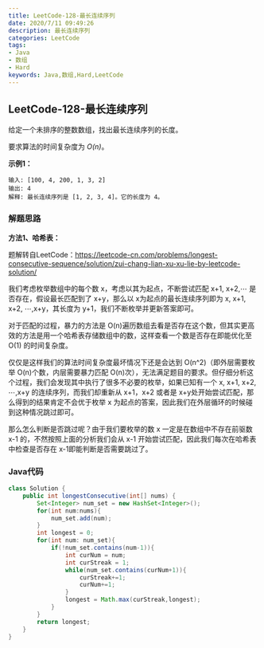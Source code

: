 ```yaml
---
title: LeetCode-128-最长连续序列
date: 2020/7/11 09:49:26
description: 最长连续序列
categories: LeetCode
tags: 
- Java
- 数组
- Hard
keywords: Java,数组,Hard,LeetCode
---
```


## LeetCode-128-最长连续序列

给定一个未排序的整数数组，找出最长连续序列的长度。

要求算法的时间复杂度为 *O(n)*。

<!--more-->

**示例1：**

```
输入: [100, 4, 200, 1, 3, 2]
输出: 4
解释: 最长连续序列是 [1, 2, 3, 4]。它的长度为 4。
```

### 解题思路

**方法1、哈希表：**

题解转自LeetCode：https://leetcode-cn.com/problems/longest-consecutive-sequence/solution/zui-chang-lian-xu-xu-lie-by-leetcode-solution/

我们考虑枚举数组中的每个数 x，考虑以其为起点，不断尝试匹配 x+1, x+2,⋯ 是否存在，假设最长匹配到了 x+y，那么以 x为起点的最长连续序列即为 x, x+1, x+2, ⋯,x+y，其长度为 y+1，我们不断枚举并更新答案即可。

对于匹配的过程，暴力的方法是 O(n)遍历数组去看是否存在这个数，但其实更高效的方法是用一个哈希表存储数组中的数，这样查看一个数是否存在即能优化至 O(1) 的时间复杂度。

仅仅是这样我们的算法时间复杂度最坏情况下还是会达到 O(n^2)（即外层需要枚举 O(n)个数，内层需要暴力匹配 O(n)次），无法满足题目的要求。但仔细分析这个过程，我们会发现其中执行了很多不必要的枚举，如果已知有一个 x, x+1, x+2, ⋯,x+y 的连续序列，而我们却重新从 x+1，x+2 或者是 x+y处开始尝试匹配，那么得到的结果肯定不会优于枚举 x 为起点的答案，因此我们在外层循环的时候碰到这种情况跳过即可。

那么怎么判断是否跳过呢？由于我们要枚举的数 x 一定是在数组中不存在前驱数 x-1 的，不然按照上面的分析我们会从 x-1 开始尝试匹配，因此我们每次在哈希表中检查是否存在 x-1即能判断是否需要跳过了。

### Java代码


```java
class Solution {
    public int longestConsecutive(int[] nums) {
        Set<Integer> num_set = new HashSet<Integer>();
        for(int num:nums){
            num_set.add(num);
        }
        int longest = 0;
        for(int num: num_set){
            if(!num_set.contains(num-1)){
                int curNum = num;
                int curStreak = 1;
                while(num_set.contains(curNum+1)){
                    curStreak+=1;
                    curNum+=1;
                }
                longest = Math.max(curStreak,longest);
            }
        }
        return longest;
    }
}
```

